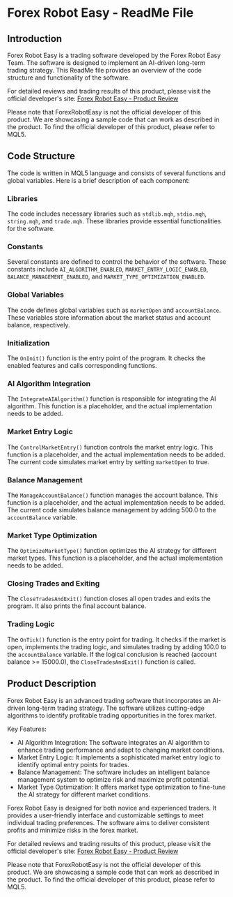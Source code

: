 # Forex Robot Easy - ReadMe File

## Introduction
Forex Robot Easy is a trading software developed by the Forex Robot Easy Team. The software is designed to implement an AI-driven long-term trading strategy. This ReadMe file provides an overview of the code structure and functionality of the software.

For detailed reviews and trading results of this product, please visit the official developer's site: [Forex Robot Easy - Product Review](https://forexroboteasy.com/forex-robot-review/isis-forex-software-review-ai-driven-long-term-trading-strategy/)

Please note that ForexRobotEasy is not the official developer of this product. We are showcasing a sample code that can work as described in the product. To find the official developer of this product, please refer to MQL5.

## Code Structure
The code is written in MQL5 language and consists of several functions and global variables. Here is a brief description of each component:

### Libraries
The code includes necessary libraries such as `stdlib.mqh`, `stdio.mqh`, `string.mqh`, and `trade.mqh`. These libraries provide essential functionalities for the software.

### Constants
Several constants are defined to control the behavior of the software. These constants include `AI_ALGORITHM_ENABLED`, `MARKET_ENTRY_LOGIC_ENABLED`, `BALANCE_MANAGEMENT_ENABLED`, and `MARKET_TYPE_OPTIMIZATION_ENABLED`.

### Global Variables
The code defines global variables such as `marketOpen` and `accountBalance`. These variables store information about the market status and account balance, respectively.

### Initialization
The `OnInit()` function is the entry point of the program. It checks the enabled features and calls corresponding functions.

### AI Algorithm Integration
The `IntegrateAIAlgorithm()` function is responsible for integrating the AI algorithm. This function is a placeholder, and the actual implementation needs to be added.

### Market Entry Logic
The `ControlMarketEntry()` function controls the market entry logic. This function is a placeholder, and the actual implementation needs to be added. The current code simulates market entry by setting `marketOpen` to true.

### Balance Management
The `ManageAccountBalance()` function manages the account balance. This function is a placeholder, and the actual implementation needs to be added. The current code simulates balance management by adding 500.0 to the `accountBalance` variable.

### Market Type Optimization
The `OptimizeMarketType()` function optimizes the AI strategy for different market types. This function is a placeholder, and the actual implementation needs to be added.

### Closing Trades and Exiting
The `CloseTradesAndExit()` function closes all open trades and exits the program. It also prints the final account balance.

### Trading Logic
The `OnTick()` function is the entry point for trading. It checks if the market is open, implements the trading logic, and simulates trading by adding 100.0 to the `accountBalance` variable. If the logical conclusion is reached (account balance >= 15000.0), the `CloseTradesAndExit()` function is called.

## Product Description
Forex Robot Easy is an advanced trading software that incorporates an AI-driven long-term trading strategy. The software utilizes cutting-edge algorithms to identify profitable trading opportunities in the forex market.

Key Features:
- AI Algorithm Integration: The software integrates an AI algorithm to enhance trading performance and adapt to changing market conditions.
- Market Entry Logic: It implements a sophisticated market entry logic to identify optimal entry points for trades.
- Balance Management: The software includes an intelligent balance management system to optimize risk and maximize profit potential.
- Market Type Optimization: It offers market type optimization to fine-tune the AI strategy for different market conditions.

Forex Robot Easy is designed for both novice and experienced traders. It provides a user-friendly interface and customizable settings to meet individual trading preferences. The software aims to deliver consistent profits and minimize risks in the forex market.

For detailed reviews and trading results of this product, please visit the official developer's site: [Forex Robot Easy - Product Review](https://forexroboteasy.com/forex-robot-review/isis-forex-software-review-ai-driven-long-term-trading-strategy/)

Please note that ForexRobotEasy is not the official developer of this product. We are showcasing a sample code that can work as described in the product. To find the official developer of this product, please refer to MQL5.
